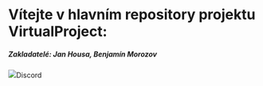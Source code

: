 <h1>Vítejte v hlavním repository projektu <b>VirtualProject</b>:</h1>
<h5>Zakladatelé: <b>Jan Housa</b>, <b>Benjamín Morozov</b></h5>
<img src="https://banner2.kisspng.com/20180427/wvq/kisspng-discord-logo-computer-icons-reddit-zongzi-14-0-1-5ae3de249d00b2.2332496115248829806431.jpg"<a href="https://discord.gg/K4w3wva">Discord</a></img>

